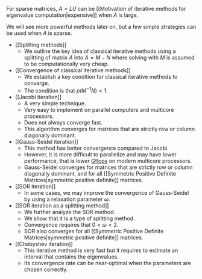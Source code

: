 For sparse matrices, $A = LU$ can be [[Motivation of iterative methods for eigenvalue computation|expensive]] when $A$ is large.

We will see more powerful methods later on, but a few simple strategies can be used when $A$ is sparse.

- [[Splitting methods]]
	- We outline the key idea of classical iterative methods using a splitting of matrix $A$ into $A=M-N$ where solving with $M$ is assumed to be computationally very cheap.
- [[Convergence of classical iterative methods]]
	- We establish a key condition for classical iterative methods to converge.
	- The condition is that $\rho(M^{-1}N) < 1$.
- [[Jacobi iteration]]
	- A very simple technique.
	- Very easy to implement on parallel computers and multicore processors.
	- Does not always converge fast.
	- This algorithm converges for matrices that are strictly row or column diagonally dominant.
- [[Gauss-Seidel iteration]]
	- This method has better convergence compared to Jacobi.
	- However, it is more difficult to parallelize and may have lower performance, that is lower [Gflops](https://en.wikipedia.org/wiki/FLOPS) on modern multicore processors.
	- Gauss-Seidel converges for matrices that are strictly row or column diagonally dominant, and for all [[Symmetric Positive Definite Matrices|symmetric positive definite]] matrices.
- [[SOR iteration]]
	- In some cases, we may improve the convergence of Gauss-Seidel by using a relaxation parameter $\omega$.
- [[SOR iteration as a splitting method]]
	- We further analyze the SOR method.
	- We show that it is a type of splitting method.
	- Convergence requires that $0 < \omega < 2$.
	- SOR also converges for all [[Symmetric Positive Definite Matrices|symmetric positive definite]] matrices.
- [[Chebyshev iteration]]
	- This iterative method is very fast but it requires to estimate an interval that contains the eigenvalues.
	- Its convergence rate can be near-optimal when the parameters are chosen correctly.